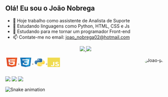 ## Olá! Eu sou o João Nobrega

- 🔭 Hoje trabalho como assistente de Analista de Suporte
- 🌱 Estudando linguagens como Python, HTML, CSS e Js
- 👯 Estudando para me tornar um programador Front-end
- 📫 Contate-me no email: joao_nobrega02@hotmail.com

<div align="center">
  <a href="https://github.com/nobrega-joao">
  <img height="150em" src="https://github-readme-stats.vercel.app/api?username=nobrega-joao&show_icons=true&theme=dark&include_all_commits=true&count_private=true"/>
  <img height="150em" src="https://github-readme-stats.vercel.app/api/top-langs/?username=nobrega-joao&layout=compact&langs_count=4&theme=dark"/>
</div>
  
<div style="display: inline_block"><br>
  <img align="center" alt="Joao-HTML" height="30" width="40" src="https://raw.githubusercontent.com/devicons/devicon/master/icons/html5/html5-original.svg">
  <img align="center" alt="Joao-CSS" height="30" width="40" src="https://raw.githubusercontent.com/devicons/devicon/master/icons/css3/css3-original.svg">
  <img align="center" alt="Joao-Python" height="30" width="40" src="https://raw.githubusercontent.com/devicons/devicon/master/icons/python/python-original.svg">
  <img align="center" alt="Joao-Js" height="30" width="40" src="https://raw.githubusercontent.com/devicons/devicon/master/icons/javascript/javascript-plain.svg">
  <img align="right" alt="Joao-pic" height="150" style="border-radius:50px;" src="https://i.ibb.co/DLD4V03/ezgif-com-gif-maker.gif">
</div>
  
##
  
<div>
  <a href="https://instagram.com/nobregaa_joao" target="_blank"><img src="https://img.shields.io/badge/-Instagram-%23E4405F?style=for-the-badge&logo=instagram&logoColor=white" target="_blank"></a>
  <a href = "mailto:joao_nobrega02@hotmail.com"><img src="https://img.shields.io/badge/Microsoft_Outlook-0078D4?style=for-the-badge&logo=microsoft-outlook&logoColor=white" target="_blank"></a>
  <a href="https://www.linkedin.com/in/jo%C3%A3o-victor-dos-santos-nobrega-1a5151187/" target="_blank"><img src="https://img.shields.io/badge/-LinkedIn-%230077B5?style=for-the-badge&logo=linkedin&logoColor=white" target="_blank"></a>
  
  ![Snake animation](https://github.com/nobrega-joao/nobrega-joao/blob/output/github-contribution-grid-snake.svg)
  
</div>
